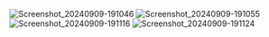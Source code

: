 ![Screenshot_20240909-191046](https://github.com/user-attachments/assets/6027e416-a7d4-4963-bba3-f1c8d82b6a36)
![Screenshot_20240909-191055](https://github.com/user-attachments/assets/569539ae-2286-46d5-a7fe-6e08eac1c67a)
![Screenshot_20240909-191116](https://github.com/user-attachments/assets/6fc57588-b466-4a76-b187-9e0eb11ea2ba)
![Screenshot_20240909-191124](https://github.com/user-attachments/assets/a7ccad6c-ad12-473f-b17a-3febb84fe64a)
